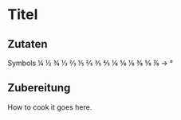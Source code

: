 # Titel

## Zutaten

Symbols
¼ ½ ¾ ⅓ ⅔ ⅕ ⅖ ⅗ ⅘ ⅙ ⅚ ⅛ ⅜ ⅝ ⅞ →
°

## Zubereitung

How to cook it goes here.
